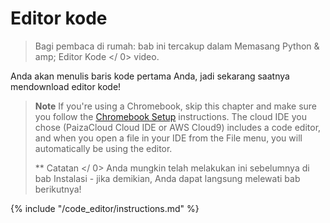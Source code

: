 # Editor kode

> Bagi pembaca di rumah: bab ini tercakup dalam  Memasang Python & amp; Editor Kode </ 0> video.</p> </blockquote> 
> 
> Anda akan menulis baris kode pertama Anda, jadi sekarang saatnya mendownload editor kode!
> 
> > **Note** If you're using a Chromebook, skip this chapter and make sure you follow the [Chromebook Setup](../chromebook_setup/README.md) instructions. The cloud IDE you chose (PaizaCloud Cloud IDE or AWS Cloud9) includes a code editor, and when you open a file in your IDE from the File menu, you will automatically be using the editor.
> > 
> > ** Catatan </ 0> Anda mungkin telah melakukan ini sebelumnya di bab Instalasi - jika demikian, Anda dapat langsung melewati bab berikutnya!</p> </blockquote> 
> > 
> > {% include "/code_editor/instructions.md" %}